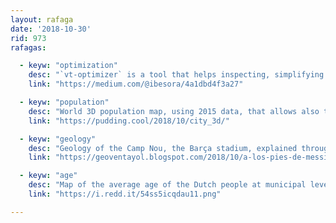 ```yaml
---
layout: rafaga
date: '2018-10-30'
rid: 973
rafagas:

  - keyw: "optimization"
    desc: "`vt-optimizer` is a tool that helps inspecting, simplifying and optimizing Vector Tiles and mbtiles file having the json style that will be used into account, by @ibesora"
    link: "https://medium.com/@ibesora/4a1dbd4f3a27"

  - keyw: "population"
    desc: "World 3D population map, using 2015 data, that allows also to visualize changes between 1990 and 2015, and allows to comapare with 1975 data, along with documentation and explanations"
    link: "https://pudding.cool/2018/10/city_3d/"

  - keyw: "geology"
    desc: "Geology of the Camp Nou, the Barça stadium, explained through the almost 60 probes made up to 60 meters deep"
    link: "https://geoventayol.blogspot.com/2018/10/a-los-pies-de-messi-geologia-del-camp.html"

  - keyw: "age"
    desc: "Map of the average age of the Dutch people at municipal level, combining figures to draw the geometry and color for the distribution"
    link: "https://i.redd.it/54ss5icqdau11.png"

---
```

